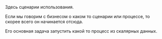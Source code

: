 Здесь сценарии использования.

Если мы говорим с бизнесом о каком то сценарии или процессе,
то скорее всего он начинается отсюда.

Его основная задача запустить какой то процесс из скалярных данных.
